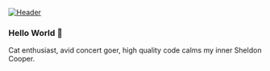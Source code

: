 [![Header](https://raw.githubusercontent.com/Keyes/Keyes/title_image.jpg "Header")](https://juliankern.com/)

### Hello World 👋

Cat enthusiast, avid concert goer, high quality code calms my inner Sheldon Cooper. 

<!--
**Keyes/Keyes** is a ✨ _special_ ✨ repository because its `README.md` (this file) appears on your GitHub profile.

Here are some ideas to get you started:

- 🔭 I’m currently working on ...
- 🌱 I’m currently learning ...
- 👯 I’m looking to collaborate on ...
- 🤔 I’m looking for help with ...
- 💬 Ask me about ...
- 📫 How to reach me: ...
- 😄 Pronouns: ...
- ⚡ Fun fact: ...
-->
